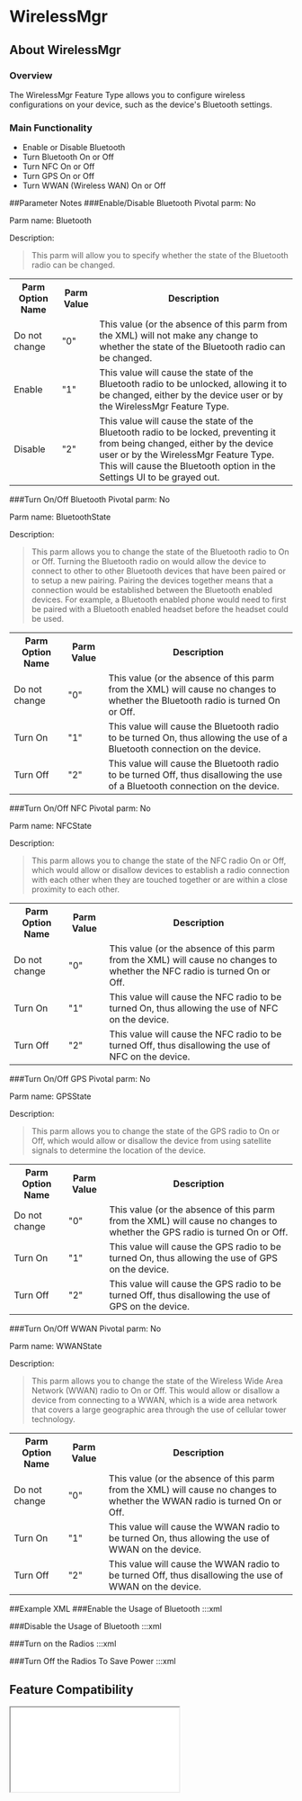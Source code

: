 # WirelessMgr

## About WirelessMgr

### Overview

The WirelessMgr Feature Type allows you to configure wireless configurations on your device, such as the device's Bluetooth settings.  

### Main Functionality

* Enable or Disable Bluetooth
* Turn Bluetooth On or Off
* Turn NFC On or Off
* Turn GPS On or Off
* Turn WWAN (Wireless WAN) On or Off

##Parameter Notes
###Enable/Disable Bluetooth
Pivotal parm: No

Parm name: Bluetooth

Description: 

>This parm will allow you to specify whether the state of the Bluetooth radio can be changed.

<div class="parm-table">
 <table>
	<tr>
		<th>Parm Option Name</th>
		<th>Parm Value</th>
		<th>Description</th>
	</tr>
  <tr>
    <td>Do not change</td>
    <td>"0"</td>
	<td>This value (or the absence of this parm from the XML) will not make any change to whether the state of the Bluetooth radio can be changed.</td>
  </tr>
  <tr>
    <td>Enable</td>
    <td>"1"</td>
	<td>This value will cause the state of the Bluetooth radio to be unlocked, allowing it to be changed, either by the device user or by the WirelessMgr Feature Type.</td>
  </tr>
  <tr>
    <td>Disable</td>
    <td>"2"</td>
	<td>This value will cause the state of the Bluetooth radio to be locked, preventing it from being changed, either by the device user or by the WirelessMgr Feature Type. This will cause the Bluetooth option in the Settings UI to be grayed out.</td>
  </tr>
</table>
</div>	

###Turn On/Off Bluetooth
Pivotal parm: No

Parm name: BluetoothState

Description: 

>This parm allows you to change the state of the Bluetooth radio to On or Off. Turning the Bluetooth radio on would allow the device to connect to other to other Bluetooth devices that have been paired or to setup a new pairing. Pairing the devices together means that a connection would be established between the Bluetooth enabled devices. For example, a Bluetooth enabled phone would need to first be paired with a Bluetooth enabled headset before the headset could be used.

<div class="parm-table">
 <table>
	<tr>
		<th>Parm Option Name</th>
		<th>Parm Value</th>
		<th>Description</th>
	</tr>
  <tr>
    <td>Do not change</td>
    <td>"0"</td>
	<td>This value (or the absence of this parm from the XML) will cause no changes to whether the Bluetooth radio is turned On or Off.</td>
  </tr>
  <tr>
    <td>Turn On</td>
    <td>"1"</td>
	<td>This value will cause the Bluetooth radio to be turned On, thus allowing the use of a Bluetooth connection on the device.</td>
  </tr>
  <tr>
    <td>Turn Off</td>
    <td>"2"</td>
	<td>This value will cause the Bluetooth radio to be turned Off, thus disallowing the use of a Bluetooth connection on the device.</td>
  </tr>
</table>
</div>	

###Turn On/Off NFC
Pivotal parm: No

Parm name: NFCState

Description: 

>This parm allows you to change the state of the NFC radio On or Off, which would allow or disallow devices to establish a radio connection with each other when they are touched together or are within a close proximity to each other.

<div class="parm-table">
 <table>
	<tr>
		<th>Parm Option Name</th>
		<th>Parm Value</th>
		<th>Description</th>
	</tr>
  <tr>
    <td>Do not change</td>
    <td>"0"</td>
	<td>This value (or the absence of this parm from the XML) will cause no changes to whether the NFC radio is turned On or Off.</td>
  </tr>
  <tr>
    <td>Turn On</td>
    <td>"1"</td>
	<td>This value will cause the NFC radio to be turned On, thus allowing the use of NFC on the device.</td>
  </tr>
  <tr>
    <td>Turn Off</td>
    <td>"2"</td>
	<td>This value will cause the NFC radio to be turned Off, thus disallowing the use of NFC on the device.</td>
  </tr>
</table>
</div>	

###Turn On/Off GPS
Pivotal parm: No

Parm name: GPSState

Description: 

>This parm allows you to change the state of the GPS radio to On or Off, which would allow or disallow the device from using satellite signals to determine the location of the device.

<div class="parm-table">
 <table>
	<tr>
		<th>Parm Option Name</th>
		<th>Parm Value</th>
		<th>Description</th>
	</tr>
  <tr>
    <td>Do not change</td>
    <td>"0"</td>
	<td>This value (or the absence of this parm from the XML) will cause no changes to whether the GPS radio is turned On or Off.</td>
  </tr>
  <tr>
    <td>Turn On</td>
    <td>"1"</td>
	<td>This value will cause the GPS radio to be turned On, thus allowing the use of GPS on the device.</td>
  </tr>
  <tr>
    <td>Turn Off</td>
    <td>"2"</td>
	<td>This value will cause the GPS radio to be turned Off, thus disallowing the use of GPS on the device.</td>
  </tr>
</table>
</div>	

###Turn On/Off WWAN
Pivotal parm: No

Parm name: WWANState

Description: 

>This parm allows you to change the state of the Wireless Wide Area Network (WWAN) radio to On or Off. This would allow or disallow a device from connecting to a WWAN, which is a wide area network that covers a large geographic area through the use of cellular tower technology.

<div class="parm-table">
 <table>
	<tr>
		<th>Parm Option Name</th>
		<th>Parm Value</th>
		<th>Description</th>
	</tr>
  <tr>
    <td>Do not change</td>
    <td>"0"</td>
	<td>This value (or the absence of this parm from the XML) will cause no changes to whether the WWAN radio is turned On or Off.</td>
  </tr>
  <tr>
    <td>Turn On</td>
    <td>"1"</td>
	<td>This value will cause the WWAN radio to be turned On, thus allowing the use of WWAN on the device.</td>
  </tr>
  <tr>
    <td>Turn Off</td>
    <td>"2"</td>
	<td>This value will cause the WWAN radio to be turned Off, thus disallowing the use of WWAN on the device.</td>
  </tr>
</table>
</div>	

##Example XML
###Enable the Usage of Bluetooth
	:::xml
	<wap-provisioningdoc>
		<characteristic type="WirelessMgr" version="4.3" >
			<parm name="Bluetooth" value="1"/>
		</characteristic>
	</wap-provisioningdoc>

###Disable the Usage of Bluetooth
	:::xml
	<wap-provisioningdoc>
		<characteristic type="WirelessMgr" version="4.3" >
			<parm name="Bluetooth" value="2"/>
		</characteristic>
	</wap-provisioningdoc>

###Turn on the Radios
	:::xml
	<wap-provisioningdoc>
		<characteristic type="WirelessMgr" version="4.3" >
			<parm name="BluetoothState" value="1"/>
			<parm name="NFCState" value="1"/>
			<parm name="GPSState" value="1"/>
			<parm name="WWANState" value="1"/>
		</characteristic>
	</wap-provisioningdoc>

###Turn Off the Radios To Save Power
	:::xml
	<wap-provisioningdoc>
		<characteristic type="WirelessMgr" version="4.3" >
			<parm name="BluetoothState" value="2"/>
			<parm name="NFCState" value="2"/>
			<parm name="GPSState" value="2"/>
			<parm name="WWANState" value="2"/>
		</characteristic>
	</wap-provisioningdoc>

## Feature Compatibility

<iframe src="compare.html#mx=4.3&csp=WirelessMgr&os=JB&embed=true"></iframe> 